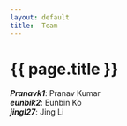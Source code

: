 ```yaml
---
layout: default
title:  Team
---
```


# {{ page.title }}

***Pranavk1***: Pranav Kumar 
<br>
***eunbik2***:  Eunbin Ko 
<br>
***jingl27***:  Jing Li 
<br>
